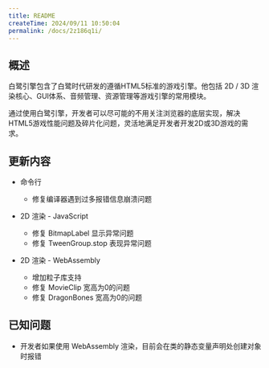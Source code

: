 ```yaml
---
title: README
createTime: 2024/09/11 10:50:04
permalink: /docs/2z186q1i/
---
```

## 概述

白鹭引擎包含了白鹭时代研发的遵循HTML5标准的游戏引擎。他包括 2D / 3D 渲染核心、GUI体系、音频管理、资源管理等游戏引擎的常用模块。

通过使用白鹭引擎，开发者可以尽可能的不用关注浏览器的底层实现，解决HTML5游戏性能问题及碎片化问题，灵活地满足开发者开发2D或3D游戏的需求。

## 更新内容

* 命令行
    * 修复编译器遇到过多报错信息崩溃问题

* 2D 渲染 - JavaScript
    * 修复 BitmapLabel 显示异常问题
    * 修复 TweenGroup.stop 表现异常问题

* 2D 渲染 - WebAssembly
    * 增加粒子库支持
    * 修复 MovieClip 宽高为0的问题
    * 修复 DragonBones 宽高为0的问题

## 已知问题

* 开发者如果使用 WebAssembly 渲染，目前会在类的静态变量声明处创建对象时报错
